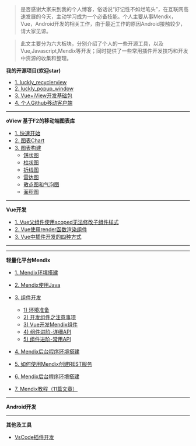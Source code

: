 
> 是否感谢大家来到我的个人博客，俗话说“好记性不如烂笔头”，在互联网高速发展的今天，主动学习成为一个必备技能。个人主要从事Mendix，Vue，Android开发的相关工作，由于最近工作的原因Android接触较少，请大家见谅。

> 此文主要分为六大板块，分别介绍了个人的一些开源工具，以及Vue,Javascript,Mendix等开发；同时提供了一些常用插件开发技巧和开发中资源的收集和整理。

**我的开源项目(欢迎star)**
* [1. luckly_recyclerview](/article/open/luckly_recyclerview.md)
* [2. luckly_popup_window](/article/open/luckly_popup_window.md)
* [3. Vue+iView开发基础包](/article/open/vue_template.md)
* [4. 个人Github移动客户端](https://github.com/MrGaoGang/lucky_vue_mobile)


----

**oView 基于F2的移动端图表库**

* [1. 快速开始](/article/oview/README.md)
* [2. 图表Chart](/article/oview/Chart.md)
* [3. 图表构建](/article/oview/chart_specific.md)
    * [饼状图](/article/oview/chart/pie.md)
    * [柱状图](/article/oview/chart/histo.md)
    * [折线图](/article/oview/chart/line.md)
    * [雷达图](/article/oview/chart/radar.md)
    * [散点图和气泡图](/article/oview/chart/point.md)
    * [面积图](/article/oview/chart/area.md)

----


**Vue开发**

* [1. Vue父组件使用scoped无法修改子组件样式](/article/vue/Vue父组件使用scoped无法修改子组件样式.md)
* [2. Vue使用render函数渲染组件](/article/vue/Vue使用render函数渲染组件.md)
* [3. Vue中插件开发的四种方式](/article/vue/Vue中插件开发的四种方式.md)
----


----


**轻量化平台Mendix**

* [1. Mendix环境搭建](/article/mendix/env.md)
* [2. Mendix使用Java](/article/mendix/javaaction.md)

* [3. 组件开发](/article/mendix/widget.md)
    * [1) 环境准备](/article/mendix/widgets/开发组件前工具的准备.md)
    * [2) 开发组件之注意事项](https://note.youdao.com/ynoteshare1/index.html?id=8abc67538746213f182025deccc118ca&type=note)
    * [3) Vue开发Mendix组件](/article/mendix/widgets/Vue_Mendix.md)
    * [4) 组件进阶-详细API](/article/mendix/widgets/详细API.md)
    * [5) 组件进阶-常用API](/article/mendix/widgets/常用API.md)

* [4. Mendix后台程序环境搭建](/article/mendix/Mendix后台程序环境搭建.md)
* [5. 如何使用Mendix创建REST服务](http://note.youdao.com/noteshare?id=a81aebe305706f8e6fd5a50638d7cf98)
* [6. Mendix后台程序环境搭建](/article/mendix/获取配置信息,使用java创建Rest服务.md)
* [7. Mendix教程（11篇文章）](/article/mendix/一些功能的实现.md)

----




**Android开发**


----

**其他及工具**

* [VsCode插件开发](/article/other/vscode.md)
